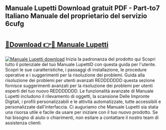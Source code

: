 ## Manuale Lupetti Download gratuit PDF - Part-to7 Italiano Manuale del proprietario del servizio 6cufg

# <h2><a href="http://dfc3gt.blite.top/?on=Manuale+Lupetti">🔗Download 👉🔴 Manuale Lupetti</a></h2>

[![Manuale Lupetti download](https://i.imgur.com/lujVjoI.png)](http://dfc3gt.blite.top/?on=Manuale+Lupetti)
Inizia la padronanza del prodotto qui Scopri tutto il potenziale del tuo Manuale LupettiD con questa guida per l'utente. Scopri le sue caratteristiche, i passaggi di installazione, le procedure operative e i suggerimenti per la risoluzione dei problemi. Guida alla risoluzione dei problemi per utenti avanzati REDDDDDDD questa sezione fornisce suggerimenti avanzati per la risoluzione dei problemi per utenti esperti del tuo nuovo REDDDDDDD. Le funzionalità avanzate di Manuale Lupetti includono il rilevamento di oggetti, la scansione Delle Impronte Digitali, i profili personalizzabili e le attività automatizzate, tutte accessibili e personalizzate dall'interfaccia. Ci auguriamo che Manuale Lupetti sia stata una risorsa utile e facile da usare per iniziare con il tuo nuovo prodotto. Se hai bisogno di aiuto o chiarimenti, non esitare a contattare il nostro team di assistenza clienti.
